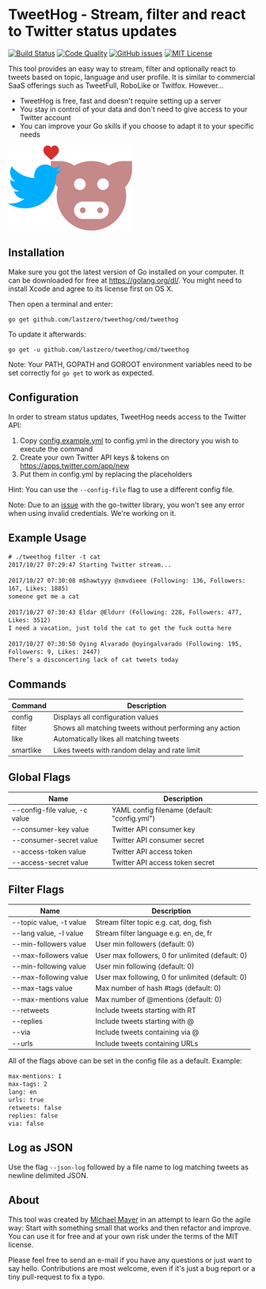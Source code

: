 TweetHog - Stream, filter and react to Twitter status updates
=============================================================

[![Build Status](https://travis-ci.org/lastzero/tweethog.png?branch=master)][ci]
[![Code Quality](https://goreportcard.com/badge/github.com/lastzero/tweethog)][code quality]
[![GitHub issues](https://img.shields.io/github/issues/lastzero/tweethog.svg)][issues]
[![MIT License](https://img.shields.io/badge/license-MIT-blue.svg)][license]

[ci]: https://travis-ci.org/lastzero/tweethog
[code quality]: https://travis-ci.org/lastzero/tweethog
[issues]: https://github.com/lastzero/tweethog/issues
[license]: https://github.com/lastzero/tweethog/blob/master/LICENSE

This tool provides an easy way to stream, filter and optionally
react to tweets based on topic, language and user profile. It is similar
to commercial SaaS offerings such as TweetFull, RoboLike or Twitfox. However...

* TweetHog is free, fast and doesn't require setting up a server
* You stay in control of your data and don't need to give access to your Twitter account
* You can improve your Go skills if you choose to adapt it to your specific needs

![TweetHog](logo.png)

Installation
------------
Make sure you got the latest version of Go installed on your computer.
It can be downloaded for free at https://golang.org/dl/.
You might need to install Xcode and agree to its license first on OS X.

Then open a terminal and enter:

```
go get github.com/lastzero/tweethog/cmd/tweethog
```

To update it afterwards:

```
go get -u github.com/lastzero/tweethog/cmd/tweethog
```

Note: Your PATH, GOPATH and GOROOT environment variables
need to be set correctly for `go get` to work as expected.

Configuration
-------------
In order to stream status updates, TweetHog needs access to the Twitter API:

1. Copy [config.example.yml](config.example.yml) to config.yml in the directory you wish to execute the command
2. Create your own Twitter API keys & tokens on https://apps.twitter.com/app/new
3. Put them in config.yml by replacing the placeholders

Hint: You can use the `--config-file` flag to use a different config file.

Note: Due to an [issue](https://github.com/dghubble/go-twitter/issues/61)
with the go-twitter library, you won't see any error when using
invalid credentials. We're working on it.

Example Usage
-------------
```
# ./tweethog filter -t cat
2017/10/27 07:29:47 Starting Twitter stream...

2017/10/27 07:30:08 m$hawtyyy @xmvdieee (Following: 136, Followers: 167, Likes: 1885)
someone get me a cat

2017/10/27 07:30:43 Eldar @Eldurr (Following: 228, Followers: 477, Likes: 3512)
I need a vacation, just told the cat to get the fuck outta here

2017/10/27 07:30:50 Oying Alvarado @oyingalvarado (Following: 195, Followers: 9, Likes: 2447)
There’s a disconcerting lack of cat tweets today
```

Commands
--------

Command   | Description
----------|-------------------------------------------------------------
config    | Displays all configuration values
filter    | Shows all matching tweets without performing any action
like      | Automatically likes all matching tweets
smartlike | Likes tweets with random delay and rate limit

Global Flags
------------

Name                          | Description
------------------------------|------------------------------------------------------------------
--config-file value, -c value | YAML config filename (default: "config.yml")
--consumer-key value          | Twitter API consumer key
--consumer-secret value       | Twitter API consumer secret
--access-token value          | Twitter API access token
--access-secret value         | Twitter API access token secret


Filter Flags
------------
Name                          | Description
------------------------------|------------------------------------------------------------------
--topic value, -t value       | Stream filter topic e.g. cat, dog, fish
--lang value, -l value        | Stream filter language e.g. en, de, fr
--min-followers value         | User min followers (default: 0)
--max-followers value         | User max followers, 0 for unlimited (default: 0)
--min-following value         | User min following (default: 0)
--max-following value         | User max following, 0 for unlimited (default: 0)
--max-tags value              | Max number of hash #tags (default: 0)
--max-mentions value          | Max number of @mentions (default: 0)
--retweets                    | Include tweets starting with RT
--replies                     | Include tweets starting with @
--via                         | Include tweets containing via @
--urls                        | Include tweets containing URLs

All of the flags above can be set in the config file as a default. Example:

```
max-mentions: 1
max-tags: 2
lang: en
urls: true
retweets: false
replies: false
via: false
```

Log as JSON
-----------
Use the flag `--json-log` followed by a file name to log matching tweets as newline delimited JSON.

About
-----
This tool was created by [Michael Mayer](https://blog.liquidbytes.net/about)
in an attempt to learn Go the agile way: Start with something small that works
and then refactor and improve. You can use it for free and at your own risk
under the terms of the MIT license.

Please feel free to send an e-mail if you have any questions or just want to say hello.
Contributions are most welcome, even if it's just a bug report or a tiny pull-request to fix a typo.
